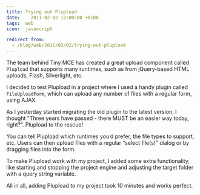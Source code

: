 ```yaml
---
title: Trying out Plupload
date:	 2011-02-02 12:00:00 +0100
tags:  web
icon:  javascript

redirect_from: 
  - /blog/web/2011/02/02/trying-out-plupload
---
```


The team behind Tiny MCE has created a great upload component called `Plupload` that supports many runtimes, such as from jQuery-based HTML uploads, Flash, Silverlight, etc.

I decided to test Plupload in a project where I used a handy plugin called `FileUploadForm`, which can upload any number of files with a regular form, using AJAX.

As I yesterday started migrating the old plugin to the latest version, I thought "Three years have passed - there MUST be an easier way today, right?”. Plupload to the rescue!

You can tell Plupload which runtimes you’d prefer, the file types to support, etc. Users can then upload files with a regular “select file(s)” dialog or by dragging files into the form.

To make Plupload work with my project, I added some extra functionality, like starting and stopping the project engine and adjusting the target folder with a query string variable.

All in all, adding Plupload to my project took 10 minutes and works perfect.